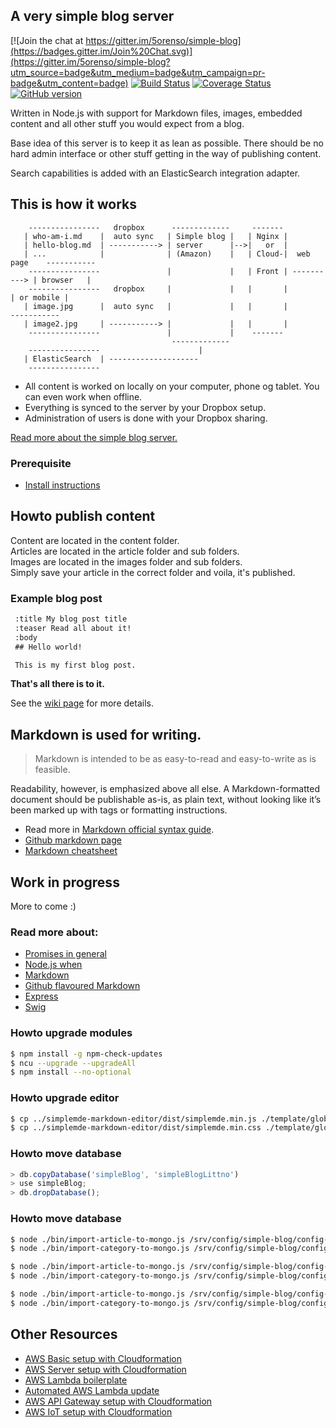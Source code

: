 ## A very simple blog server

[![Join the chat at https://gitter.im/5orenso/simple-blog](https://badges.gitter.im/Join%20Chat.svg)](https://gitter.im/5orenso/simple-blog?utm_source=badge&utm_medium=badge&utm_campaign=pr-badge&utm_content=badge)
[![Build Status](https://travis-ci.org/5orenso/simple-blog.svg?branch=master)](https://travis-ci.org/5orenso/simple-blog)
[![Coverage Status](https://coveralls.io/repos/5orenso/simple-blog/badge.svg?branch=master)](https://coveralls.io/r/5orenso/simple-blog?branch=master)
[![GitHub version](https://badge.fury.io/gh/5orenso%2Fsimple-blog.svg)](http://badge.fury.io/gh/5orenso%2Fsimple-blog)

Written in Node.js with support for Markdown files, images, embedded content and all other stuff you would expect from a blog.

Base idea of this server is to keep it as lean as possible. There should be no hard admin interface or other stuff getting in the way of publishing content.

Search capabilities is added with an ElasticSearch integration adapter.

## This is how it works

```
    ----------------   dropbox      -------------     -------
   | who-am-i.md    |  auto sync   | Simple blog |   | Nginx |
   | hello-blog.md  | -----------> | server      |-->|   or  |
   | ...            |              | (Amazon)    |   | Cloud-|  web page    -----------
    ----------------               |             |   | Front | ----------> | browser   |
    ----------------   dropbox     |             |   |       |             | or mobile |
   | image.jpg      |  auto sync   |             |   |       |              -----------
   | image2.jpg     | -----------> |             |   |       |
    ----------------               |             |    -------
                                    -------------
    ----------------                      |
   | ElasticSearch  | --------------------
    ----------------

```

- All content is worked on locally on your computer, phone og tablet. You can even work when offline.
- Everything is synced to the server by your Dropbox setup.
- Administration of users is done with your Dropbox sharing.


[Read more about the simple blog server.](http://litt.no/wiki/)

### Prerequisite

* [Install instructions](INSTALL.md)


## Howto publish content

Content are located in the content folder.  
Articles are located in the article folder and sub folders.  
Images are located in the images folder and sub folders.  
Simply save your article in the correct folder and voila, it's published.  

### Example blog post
```md
 :title My blog post title
 :teaser Read all about it!
 :body
 ## Hello world!

 This is my first blog post.

```

__That's all there is to it.__

See the [wiki page](./wiki.md) for more details.


## Markdown is used for writing.

> Markdown is intended to be as easy-to-read and easy-to-write as is feasible.

Readability, however, is emphasized above all else. A Markdown-formatted document should be publishable as-is, as plain text, without looking like it’s been marked up with tags or formatting instructions.

- Read more in [Markdown official syntax guide](http://daringfireball.net/projects/markdown/syntax).
- [Github markdown page](https://help.github.com/articles/github-flavored-markdown)
- [Markdown cheatsheet](https://github.com/adam-p/markdown-here/wiki/Markdown-Cheatsheet#links)


## Work in progress

More to come :)


### Read more about:

- [Promises in general](https://www.promisejs.org/)
- [Node.js when](https://github.com/cujojs/when)
- [Markdown](http://daringfireball.net/projects/markdown/syntax)
- [Github flavoured Markdown](https://help.github.com/articles/github-flavored-markdown)
- [Express](http://expressjs.com/)
- [Swig](https://github.com/paularmstrong/swig)


### Howto upgrade modules
```bash
$ npm install -g npm-check-updates
$ ncu --upgrade --upgradeAll
$ npm install --no-optional
```


### Howto upgrade editor
```bash
$ cp ../simplemde-markdown-editor/dist/simplemde.min.js ./template/global/js/.
$ cp ../simplemde-markdown-editor/dist/simplemde.min.css ./template/global/css/.
```

### Howto move database
```javascript
> db.copyDatabase('simpleBlog', 'simpleBlogLittno')
> use simpleBlog;
> db.dropDatabase();
```

### Howto move database
```bash
$ node ./bin/import-article-to-mongo.js /srv/config/simple-blog/config-litt.no.js
$ node ./bin/import-category-to-mongo.js /srv/config/simple-blog/config-litt.no.js

$ node ./bin/import-article-to-mongo.js /srv/config/simple-blog/config-kaffeogkode.no.js
$ node ./bin/import-category-to-mongo.js /srv/config/simple-blog/config-kaffeogkode.no.js

$ node ./bin/import-article-to-mongo.js /srv/config/simple-blog/config-zu.no.js
$ node ./bin/import-category-to-mongo.js /srv/config/simple-blog/config-zu.no.js
```

## Other Resources

* [AWS Basic setup with Cloudformation](https://github.com/5orenso/aws-cloudformation-base)
* [AWS Server setup with Cloudformation](https://github.com/5orenso/aws-cloudformation-servers)
* [AWS Lambda boilerplate](https://github.com/5orenso/aws-lambda-boilerplate)
* [Automated AWS Lambda update](https://github.com/5orenso/aws-lambda-autodeploy-lambda)
* [AWS API Gateway setup with Cloudformation](https://github.com/5orenso/aws-cloudformation-api-gateway)
* [AWS IoT setup with Cloudformation](https://github.com/5orenso/aws-cloudformation-iot)
